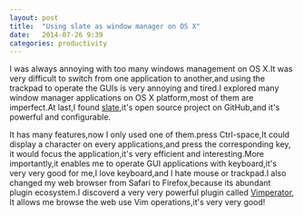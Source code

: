 ```yaml
---
layout: post
title:  "Using slate as window manager on OS X"
date:   2014-07-26 9:39
categories: productivity
---
```


I was always annoying with too many windows management on OS X.It was very
difficult to switch from one application to another,and using the trackpad 
to operate the GUIs is very annoying and tired.I explored many window manager
applications on OS X platform,most of them are imperfect.At last,I found 
[slate][slate],it's open source project on GitHub,and it's powerful and 
configurable.

It has many features,now I only used one of them.press Ctrl-space,It could 
display a character on every applications,and press the corresponding key,
it would focus the application,it's very efficient and interesting.More
importantly,it enables me to operate GUI applications with keyboard,it's
very very good for me,I love keyboard,and I hate mouse or trackpad.I also 
changed my web browser from Safari to Firefox,because its abundant plugin
ecosystem.I discoverd a very very powerful plugin called [Vimperator][Vimperator],
It allows
me browse the web use Vim operations,it's very very good!


[slate]: https://github.com/jigish/slate
[Vimperator]: http://www.vimperator.org/vimperator

